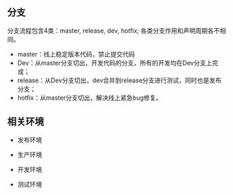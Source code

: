 ## 分支

分支流程包含4类：master, release, dev, hotfix; 各类分支作用和声明周期各不相同。

* master：线上稳定版本代码，禁止提交代码
* Dev：从master分支切出，开发代码的分支，所有的开发均在Dev分支上完成；
* release：从Dev分支切出，dev合并到release分支进行测试，同时也是发布分支；
* hotfix：从master分支切出，解决线上紧急bug修复。



## 相关环境

* 发布环境

* 生产环境

* 开发环境

* 测试环境

  